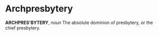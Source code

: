 # Archpresbytery

**ARCHPRES'BYTERY**, _noun_ The absolute dominion of presbytery, or the chief presbytery.